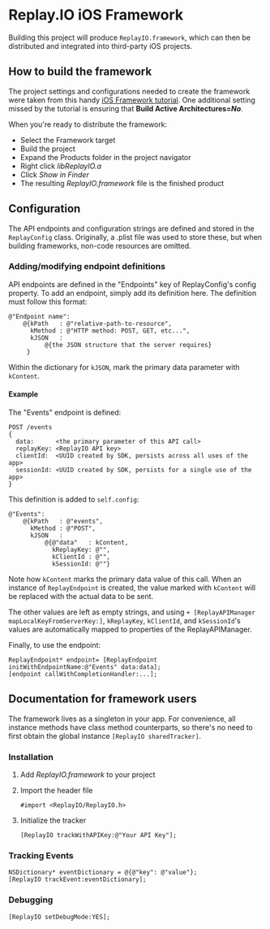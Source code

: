 # Replay.IO iOS Framework

Building this project will produce `ReplayIO.framework`, which can then be distributed and integrated into third-party iOS projects.

## How to build the framework

The project settings and configurations needed to create the framework were taken from this handy [iOS Framework tutorial](https://github.com/jverkoey/iOS-Framework). One additional setting missed by the tutorial is ensuring that **Build Active Architectures=*No***.

When you're ready to distribute the framework:

* Select the Framework target
* Build the project
* Expand the Products folder in the project navigator
* Right click *libReplayIO.a* 
* Click *Show in Finder*
* The resulting *ReplayIO.framework* file is the finished product

## Configuration

The API endpoints and configuration strings are defined and stored in the `ReplayConfig` class. Originally, a .plist file was used to store these, but when building frameworks, non-code resources are omitted.

### Adding/modifying endpoint definitions

API endpoints are defined in the "Endpoints" key of ReplayConfig's config property. To add an endpoint, simply add its definition here. The definition must follow this format:

```
@"Endpoint name":
    @{kPath   : @"relative-path-to-resource",
      kMethod : @"HTTP method: POST, GET, etc...",
      kJSON   : 
          @{the JSON structure that the server requires}
     }
```

Within the dictionary for `kJSON`, mark the primary data parameter with `kContent`.

#### Example

The "Events" endpoint is defined:

```
POST /events
{
  data:      <the primary parameter of this API call>
  replayKey: <ReplayIO API key>
  clientId:  <UUID created by SDK, persists across all uses of the app>
  sessionId: <UUID created by SDK, persists for a single use of the app>
}
```

This definition is added to `self.config`:

```obj-c
@"Events":
    @{kPath   : @"events",
      kMethod : @"POST",
      kJSON   :
          @{@"data"   : kContent,
            kReplayKey: @"",
            kClientId : @"",
            kSessionId: @""}
```

Note how `kContent` marks the primary data value of this call. When an instance of `ReplayEndpoint` is created, the value marked with `kContent` will be replaced with the actual data to be sent.

The other values are left as empty strings, and using `+ [ReplayAPIManager mapLocalKeyFromServerKey:]`, `kReplayKey`, `kClientId`, and `kSessionId`'s values are automatically mapped to properties of the ReplayAPIManager.

Finally, to use the endpoint:

```obj-c
ReplayEndpoint* endpoint= [ReplayEndpoint initWithEndpointName:@"Events" data:data];
[endpoint callWithCompletionHandler:...];
```

## Documentation for framework users

The framework lives as a singleton in your app. For convenience, all instance methods have class method counterparts, so there's no need to first obtain the global instance `[ReplayIO sharedTracker]`.

### Installation

1. Add *ReplayIO.framework* to your project
2. Import the header file
 
	```#import <ReplayIO/ReplayIO.h>```

3. Initialize the tracker

	```[ReplayIO trackWithAPIKey:@"Your API Key"];```
	
### Tracking Events

```obj-c
NSDictionary* eventDictionary = @{@"key": @"value"};
[ReplayIO trackEvent:eventDictionary];
```

### Debugging

```obj-c
[ReplayIO setDebugMode:YES];
```